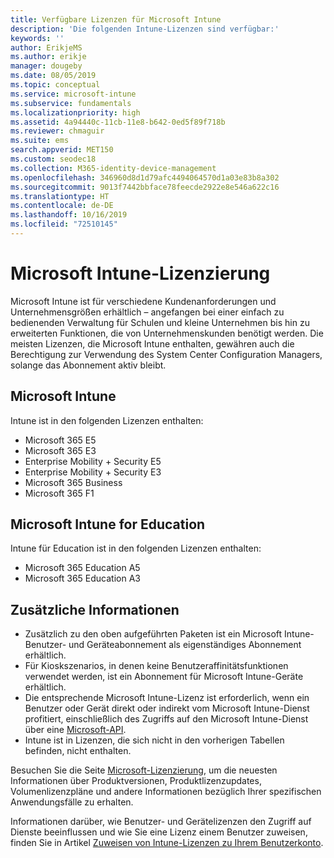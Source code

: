 ```yaml
---
title: Verfügbare Lizenzen für Microsoft Intune
description: 'Die folgenden Intune-Lizenzen sind verfügbar:'
keywords: ''
author: ErikjeMS
ms.author: erikje
manager: dougeby
ms.date: 08/05/2019
ms.topic: conceptual
ms.service: microsoft-intune
ms.subservice: fundamentals
ms.localizationpriority: high
ms.assetid: 4a94440c-11cb-11e8-b642-0ed5f89f718b
ms.reviewer: chmaguir
ms.suite: ems
search.appverid: MET150
ms.custom: seodec18
ms.collection: M365-identity-device-management
ms.openlocfilehash: 346960d8d1d79afc4494064570d1a03e83b8a302
ms.sourcegitcommit: 9013f7442bbface78feecde2922e8e546a622c16
ms.translationtype: HT
ms.contentlocale: de-DE
ms.lasthandoff: 10/16/2019
ms.locfileid: "72510145"
---
```

# <a name="microsoft-intune-licensing"></a>Microsoft Intune-Lizenzierung
Microsoft Intune ist für verschiedene Kundenanforderungen und Unternehmensgrößen erhältlich – angefangen bei einer einfach zu bedienenden Verwaltung für Schulen und kleine Unternehmen bis hin zu erweiterten Funktionen, die von Unternehmenskunden benötigt werden. Die meisten Lizenzen, die Microsoft Intune enthalten, gewähren auch die Berechtigung zur Verwendung des System Center Configuration Managers, solange das Abonnement aktiv bleibt. 

## <a name="microsoft-intune"></a>Microsoft Intune
Intune ist in den folgenden Lizenzen enthalten:

- Microsoft 365 E5
- Microsoft 365 E3
- Enterprise Mobility + Security E5
- Enterprise Mobility + Security E3
- Microsoft 365 Business
- Microsoft 365 F1



## <a name="microsoft-intune-for-education"></a>Microsoft Intune for Education
Intune für Education ist in den folgenden Lizenzen enthalten:

- Microsoft 365 Education A5
- Microsoft 365 Education A3

## <a name="additional-information"></a>Zusätzliche Informationen
- Zusätzlich zu den oben aufgeführten Paketen ist ein Microsoft Intune-Benutzer- und Geräteabonnement als eigenständiges Abonnement erhältlich.
- Für Kioskszenarios, in denen keine Benutzeraffinitätsfunktionen verwendet werden, ist ein Abonnement für Microsoft Intune-Geräte erhältlich.
- Die entsprechende Microsoft Intune-Lizenz ist erforderlich, wenn ein Benutzer oder Gerät direkt oder indirekt vom Microsoft Intune-Dienst profitiert, einschließlich des Zugriffs auf den Microsoft Intune-Dienst über eine [Microsoft-API](https://docs.microsoft.com/legal/microsoft-apis/terms-of-use).
- Intune ist in Lizenzen, die sich nicht in den vorherigen Tabellen befinden, nicht enthalten.

Besuchen Sie die Seite [Microsoft-Lizenzierung](https://www.microsoft.com/licensing/default), um die neuesten Informationen über Produktversionen, Produktlizenzupdates, Volumenlizenzpläne und andere Informationen bezüglich Ihrer spezifischen Anwendungsfälle zu erhalten.  

Informationen darüber, wie Benutzer- und Gerätelizenzen den Zugriff auf Dienste beeinflussen und wie Sie eine Lizenz einem Benutzer zuweisen, finden Sie in Artikel [Zuweisen von Intune-Lizenzen zu Ihrem Benutzerkonto](licenses-assign.md).
